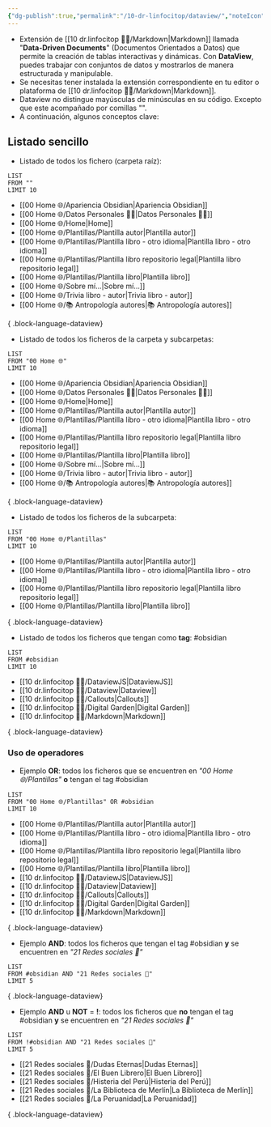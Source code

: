```yaml
---
{"dg-publish":true,"permalink":"/10-dr-linfocitop/dataview/","noteIcon":""}
---
```


- Extensión de [[10 dr.linfocitop 👨‍⚕️/Markdown\|Markdown]] llamada "**Data-Driven Documents**" (Documentos Orientados a Datos) que permite la creación de tablas interactivas y dinámicas. Con **DataView**, puedes trabajar con conjuntos de datos y mostrarlos de manera estructurada y manipulable.
- Se necesitas tener instalada la extensión correspondiente en tu editor o plataforma de [[10 dr.linfocitop 👨‍⚕️/Markdown\|Markdown]]. 
- Dataview no distingue mayúsculas de minúsculas en su código. Excepto que este acompañado por comillas "".
- A continuación, algunos conceptos clave:

## Listado sencillo
- Listado de todos los fichero (carpeta raíz): 
````
LIST 
FROM ""
LIMIT 10 
````
- [[00 Home 🌐/Apariencia Obsidian\|Apariencia Obsidian]]
- [[00 Home 🌐/Datos Personales 👨‍💼\|Datos Personales 👨‍💼]]
- [[00 Home 🌐/Home\|Home]]
- [[00 Home 🌐/Plantillas/Plantilla autor\|Plantilla autor]]
- [[00 Home 🌐/Plantillas/Plantilla libro - otro idioma\|Plantilla libro - otro idioma]]
- [[00 Home 🌐/Plantillas/Plantilla libro repositorio legal\|Plantilla libro repositorio legal]]
- [[00 Home 🌐/Plantillas/Plantilla libro\|Plantilla libro]]
- [[00 Home 🌐/Sobre mí...\|Sobre mí...]]
- [[00 Home 🌐/Trivia libro - autor\|Trivia libro - autor]]
- [[00 Home 🌐/📚 Antropología autores\|📚 Antropología autores]]

{ .block-language-dataview}

- Listado de todos los ficheros de la carpeta y subcarpetas:
````
LIST 
FROM "00 Home 🌐"
LIMIT 10
````
- [[00 Home 🌐/Apariencia Obsidian\|Apariencia Obsidian]]
- [[00 Home 🌐/Datos Personales 👨‍💼\|Datos Personales 👨‍💼]]
- [[00 Home 🌐/Home\|Home]]
- [[00 Home 🌐/Plantillas/Plantilla autor\|Plantilla autor]]
- [[00 Home 🌐/Plantillas/Plantilla libro - otro idioma\|Plantilla libro - otro idioma]]
- [[00 Home 🌐/Plantillas/Plantilla libro repositorio legal\|Plantilla libro repositorio legal]]
- [[00 Home 🌐/Plantillas/Plantilla libro\|Plantilla libro]]
- [[00 Home 🌐/Sobre mí...\|Sobre mí...]]
- [[00 Home 🌐/Trivia libro - autor\|Trivia libro - autor]]
- [[00 Home 🌐/📚 Antropología autores\|📚 Antropología autores]]

{ .block-language-dataview}

- Listado de todos los ficheros de la subcarpeta:
````
LIST 
FROM "00 Home 🌐/Plantillas"
LIMIT 10 
````
- [[00 Home 🌐/Plantillas/Plantilla autor\|Plantilla autor]]
- [[00 Home 🌐/Plantillas/Plantilla libro - otro idioma\|Plantilla libro - otro idioma]]
- [[00 Home 🌐/Plantillas/Plantilla libro repositorio legal\|Plantilla libro repositorio legal]]
- [[00 Home 🌐/Plantillas/Plantilla libro\|Plantilla libro]]

{ .block-language-dataview}

- Listado de todos los ficheros que tengan como **tag**: #obsidian
````
LIST 
FROM #obsidian
LIMIT 10 
````
- [[10 dr.linfocitop 👨‍⚕️/DataviewJS\|DataviewJS]]
- [[10 dr.linfocitop 👨‍⚕️/Dataview\|Dataview]]
- [[10 dr.linfocitop 👨‍⚕️/Callouts\|Callouts]]
- [[10 dr.linfocitop 👨‍⚕️/Digital Garden\|Digital Garden]]
- [[10 dr.linfocitop 👨‍⚕️/Markdown\|Markdown]]

{ .block-language-dataview}

### Uso de operadores
- Ejemplo **OR**:  todos los ficheros que se encuentren en *"00 Home 🌐/Plantillas"* **o** tengan el tag #obsidian 
````
LIST 
FROM "00 Home 🌐/Plantillas" OR #obsidian
LIMIT 10 
````
- [[00 Home 🌐/Plantillas/Plantilla autor\|Plantilla autor]]
- [[00 Home 🌐/Plantillas/Plantilla libro - otro idioma\|Plantilla libro - otro idioma]]
- [[00 Home 🌐/Plantillas/Plantilla libro repositorio legal\|Plantilla libro repositorio legal]]
- [[00 Home 🌐/Plantillas/Plantilla libro\|Plantilla libro]]
- [[10 dr.linfocitop 👨‍⚕️/DataviewJS\|DataviewJS]]
- [[10 dr.linfocitop 👨‍⚕️/Dataview\|Dataview]]
- [[10 dr.linfocitop 👨‍⚕️/Callouts\|Callouts]]
- [[10 dr.linfocitop 👨‍⚕️/Digital Garden\|Digital Garden]]
- [[10 dr.linfocitop 👨‍⚕️/Markdown\|Markdown]]

{ .block-language-dataview}

- Ejemplo **AND**: todos los ficheros que tengan el tag #obsidian **y** se encuentren en *"21 Redes sociales 🔗"*
````
LIST 
FROM #obsidian AND "21 Redes sociales 🔗"
LIMIT 5
````

{ .block-language-dataview}

- Ejemplo **AND** u **NOT** = **!**: todos los ficheros que **no** tengan el tag #obsidian **y** se encuentren en *"21 Redes sociales 🔗"*
````
LIST
FROM !#obsidian AND "21 Redes sociales 🔗"
LIMIT 5
````
- [[21 Redes sociales 🔗/Dudas Eternas\|Dudas Eternas]]
- [[21 Redes sociales 🔗/El Buen Librero\|El Buen Librero]]
- [[21 Redes sociales 🔗/Histeria del Perú\|Histeria del Perú]]
- [[21 Redes sociales 🔗/La Biblioteca de Merlín\|La Biblioteca de Merlín]]
- [[21 Redes sociales 🔗/La Peruanidad\|La Peruanidad]]

{ .block-language-dataview}
